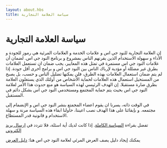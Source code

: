 ```yaml
---
layout: about.hbs
title: سياسة العلامة التجارية
---
```


# سياسة العلامة التجارية

إن العلامة التجارية للنود جي اس و علامات الخدمة و العلامات المرئية هي رموز للجودة و الأداء و سهولة الاستخدام الذين يقرنهم الناس بمشروع و برنامج النود جي اس. لضمان أن علامات النود جي اس مستمرة في تمثل هذه المعايير، يجب ضمان ان تستعمل العلامات بطرق غير مضللة أو مؤدية لإرباك الناس بين النود جي اس و برامج أخرى أقل جودة. إذا لم يتم ضمان استعمال العلامات بهذه الطرق، فلن يمكنها تضليل الناس و حسب، بل يصبح من المستحيل استعمال هذه العلامات لحماية الأشخاص من أولئك الذي يستغلون العلامة بطرق  ضارة مستقبلا. إن الهدف الرئيسي لهذه السياسة هو منع حدوث هذا الأمر لعلامة النود جي اس بحيث يتم حماية المجتمع ومستخدمي النود جي اس بشكل دائم في المستقبل.

في الوقت ذاته، يسرنا ان يقوم اعضاء المجمتع بنشر النود جي اس و الإنضمام إلى مجتمعه. و بإبقائنا على هذا الهدف نصب اعيننا، حاولنا ابقاء هذه السياسة مرنة و سهلة الاستخدام و قانونية قدر المستطاع.

تفضل بقراءة [السياسة الكاملة](/static/documents/trademark-policy.pdf).
إذا كانت لديك أية اسئلة، فلا تتردد في [إرسال بريد إلكتروني](mailto:trademark@nodejs.org)

يمكنك إيجاد دليل يصف العرض المرئي لعلامة النود جي اس هنا: [دليل العرض](/static/documents/foundation-visual-guidelines.pdf)
